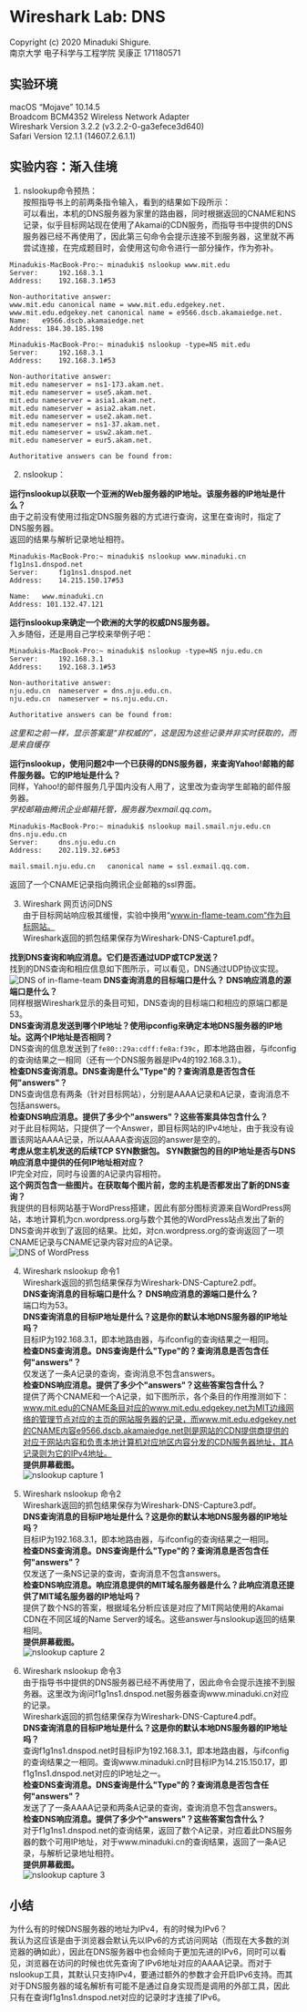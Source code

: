 # Wireshark Lab: DNS

Copyright (c) 2020 Minaduki Shigure.  
南京大学 电子科学与工程学院 吴康正 171180571

## 实验环境

macOS “Mojave” 10.14.5  
Broadcom BCM4352 Wireless Network Adapter  
Wireshark Version 3.2.2 (v3.2.2-0-ga3efece3d640)  
Safari Version 12.1.1 (14607.2.6.1.1)

## 实验内容：渐入佳境

1. nslookup命令预热：  
按照指导书上的前两条指令输入，看到的结果如下段所示：  
可以看出，本机的DNS服务器为家里的路由器，同时根据返回的CNAME和NS记录，似乎目标网站现在使用了Akamai的CDN服务，而指导书中提供的DNS服务器已经不再使用了，因此第三句命令会提示连接不到服务器，这里就不再尝试连接，在完成题目时，会使用这句命令进行一部分操作，作为弥补。  

```plain
Minadukis-MacBook-Pro:~ minaduki$ nslookup www.mit.edu
Server:		192.168.3.1
Address:	192.168.3.1#53

Non-authoritative answer:
www.mit.edu	canonical name = www.mit.edu.edgekey.net.
www.mit.edu.edgekey.net	canonical name = e9566.dscb.akamaiedge.net.
Name:	e9566.dscb.akamaiedge.net
Address: 184.30.185.198

Minadukis-MacBook-Pro:~ minaduki$ nslookup -type=NS mit.edu
Server:		192.168.3.1
Address:	192.168.3.1#53

Non-authoritative answer:
mit.edu	nameserver = ns1-173.akam.net.
mit.edu	nameserver = use5.akam.net.
mit.edu	nameserver = asia1.akam.net.
mit.edu	nameserver = asia2.akam.net.
mit.edu	nameserver = use2.akam.net.
mit.edu	nameserver = ns1-37.akam.net.
mit.edu	nameserver = usw2.akam.net.
mit.edu	nameserver = eur5.akam.net.

Authoritative answers can be found from:
```

2. nslookup：

**运行nslookup以获取一个亚洲的Web服务器的IP地址。该服务器的IP地址是什么？**  
由于之前没有使用过指定DNS服务器的方式进行查询，这里在查询时，指定了DNS服务器。  
返回的结果与解析记录地址相符。  

```plain
Minadukis-MacBook-Pro:~ minaduki$ nslookup www.minaduki.cn f1g1ns1.dnspod.net
Server:		f1g1ns1.dnspod.net
Address:	14.215.150.17#53

Name:	www.minaduki.cn
Address: 101.132.47.121
```

**运行nslookup来确定一个欧洲的大学的权威DNS服务器。**  
入乡随俗，还是用自己学校来举例子吧：  
```
Minadukis-MacBook-Pro:~ minaduki$ nslookup -type=NS nju.edu.cn
Server:		192.168.3.1
Address:	192.168.3.1#53

Non-authoritative answer:
nju.edu.cn	nameserver = dns.nju.edu.cn.
nju.edu.cn	nameserver = ns.nju.edu.cn.

Authoritative answers can be found from:
```

*这里和之前一样，显示答案是“非权威的”，这是因为这些记录并非实时获取的，而是来自缓存*

**运行nslookup，使用问题2中一个已获得的DNS服务器，来查询Yahoo!邮箱的邮件服务器。它的IP地址是什么？**  
同样，Yahoo!的邮件服务几乎国内没有人用了，这里改为查询学生邮箱的邮件服务器。  
*学校邮箱由腾讯企业邮箱托管，服务器为exmail.qq.com。*

```plain
Minadukis-MacBook-Pro:~ minaduki$ nslookup mail.smail.nju.edu.cn dns.nju.edu.cn
Server:		dns.nju.edu.cn
Address:	202.119.32.6#53

mail.smail.nju.edu.cn	canonical name = ssl.exmail.qq.com.
```

返回了一个CNAME记录指向腾讯企业邮箱的ssl界面。

3. Wireshark 网页访问DNS  
由于目标网站响应极其缓慢，实验中换用“www.in-flame-team.com“作为目标网站。  
Wireshark返回的抓包结果保存为Wireshark-DNS-Capture1.pdf。

**找到DNS查询和响应消息。它们是否通过UDP或TCP发送？**  
找到的DNS查询和相应信息如下图所示，可以看见，DNS通过UDP协议实现。  
![DNS of in-flame-team](./pic/3-1.png)
**DNS查询消息的目标端口是什么？ DNS响应消息的源端口是什么？**  
同样根据Wireshark显示的条目可知，DNS查询的目标端口和相应的原端口都是53。  
**DNS查询消息发送到哪个IP地址？使用ipconfig来确定本地DNS服务器的IP地址。这两个IP地址是否相同？**  
DNS查询的信息发送到了`fe80::29a:cdff:fe8a:f39c`，即本地路由器，与ifconfig的查询结果之一相同（还有一个DNS服务器是IPv4的192.168.3.1）。  
**检查DNS查询消息。DNS查询是什么"Type"的？查询消息是否包含任何"answers"？**  
DNS查询信息有两条（针对目标网站），分别是AAAA记录和A记录，查询消息不包括answers。  
**检查DNS响应消息。提供了多少个"answers"？这些答案具体包含什么？**  
对于此目标网站，只提供了一个Answer，即目标网站的IPv4地址，由于我没有设置该网站AAAA记录，所以AAAA查询返回的answer是空的。  
**考虑从您主机发送的后续TCP SYN数据包。 SYN数据包的目的IP地址是否与DNS响应消息中提供的任何IP地址相对应？**  
IP完全对应，同时与设置的A记录内容相符。  
**这个网页包含一些图片。在获取每个图片前，您的主机是否都发出了新的DNS查询？**  
我提供的目标网站基于WordPress搭建，因此有部分图标资源来自WordPress网站，本地计算机为cn.wordpress.org与数个其他的WordPress站点发出了新的DNS查询并收到了返回的结果。比如，对cn.wordpress.org的查询返回了一项CNAME记录与CNAME记录内容对应的A记录。  
![DNS of WordPress](./pic/3-2.png)

4. Wireshark nslookup 命令1  
Wireshark返回的抓包结果保存为Wireshark-DNS-Capture2.pdf。  
**DNS查询消息的目标端口是什么？ DNS响应消息的源端口是什么？**  
端口均为53。  
**DNS查询消息的目标IP地址是什么？这是你的默认本地DNS服务器的IP地址吗？**  
目标IP为192.168.3.1，即本地路由器，与ifconfig的查询结果之一相同。  
**检查DNS查询消息。DNS查询是什么"Type"的？查询消息是否包含任何"answers"？**  
仅发送了一条A记录的查询，查询消息不包含answers。  
**检查DNS响应消息。提供了多少个"answers"？这些答案包含什么？**  
提供了两个CNAME和一个A记录，如下图所示，各个条目的作用推测如下：
www.mit.edu的CNAME条目对应的www.mit.edu.edgekey.net为MIT边缘网络的管理节点对应的主页的网站服务器的记录，而www.mit.edu.edgekey.net的CNAME内容e9566.dscb.akamaiedge.net则是网站的CDN提供商提供的对应于网站内容和负责本地计算机对应地区内容分发的CDN服务器地址，其A记录则为它的IPv4地址。  
**提供屏幕截图。**  
![nslookup capture 1](./pic/3-3.png)

4. Wireshark nslookup 命令2  
Wireshark返回的抓包结果保存为Wireshark-DNS-Capture3.pdf。  
**DNS查询消息的目标IP地址是什么？这是你的默认本地DNS服务器的IP地址吗？**  
目标IP为192.168.3.1，即本地路由器，与ifconfig的查询结果之一相同。  
**检查DNS查询消息。DNS查询是什么"Type"的？查询消息是否包含任何"answers"？**  
仅发送了一条NS记录的查询，查询消息不包含answers。  
**检查DNS响应消息。响应消息提供的MIT域名服务器是什么？此响应消息还提供了MIT域名服务器的IP地址吗？**  
提供了数个NS的答案，根据域名分析应该是对应了MIT网站使用的Akamai CDN在不同区域的Name Server的域名。这些answer与nslookup返回的结果相同。  
**提供屏幕截图。**  
![nslookup capture 2](./pic/3-4.png)

1. Wireshark nslookup 命令3  
由于指导书中提供的DNS服务器已经不再使用了，因此命令会提示连接不到服务器。这里改为询问f1g1ns1.dnspod.net服务器查询www.minaduki.cn对应的记录。  
Wireshark返回的抓包结果保存为Wireshark-DNS-Capture4.pdf。  
**DNS查询消息的目标IP地址是什么？这是你的默认本地DNS服务器的IP地址吗？**  
查询f1g1ns1.dnspod.net时目标IP为192.168.3.1，即本地路由器，与ifconfig的查询结果之一相同。查询www.minaduki.cn时目标IP为14.215.150.17，即f1g1ns1.dnspod.net对应的IP地址之一。  
**检查DNS查询消息。DNS查询是什么"Type"的？查询消息是否包含任何"answers"？**  
发送了了一条AAAA记录和两条A记录的查询，查询消息不包含answers。  
**检查DNS响应消息。提供了多少个"answers"？这些答案包含什么？**  
对于f1g1ns1.dnspod.net的查询结果，返回了数个A记录，对应着此DNS服务器的数个可用IP地址，对于www.minaduki.cn的查询结果，返回了一条A记录，与解析记录地址相符。  
**提供屏幕截图。**  
![nslookup capture 3](./pic/3-5.png)

## 小结

为什么有的时候DNS服务器的地址为IPv4，有的时候为IPv6？  
我认为这应该是由于浏览器会默认先以IPv6的方式访问网站（而现在大多数的浏览器的确如此），因此在DNS服务器中也会倾向于更加先进的IPv6，同时可以看见，浏览器在访问的时候也优先查询了IPv6地址对应的AAAA记录。而对于nslookup工具，其默认只支持IPv4，要通过额外的参数才会开启IPv6支持。而其对于DNS服务器的域名解析有可能不是通过自身实现而是调用的外部工具，因此只有在查询f1g1ns1.dnspod.net对应的记录时才连接了IPv6。
